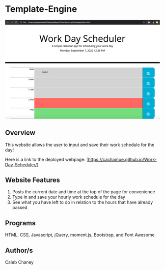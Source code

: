 # Template-Engine

![](https://github.com/Cachamoe/Third-Party-Api/blob/master/Assets/Screen%20Shot%202020-09-07%20at%2012.36.47%20PM.png)

## Overview
This website allows the user to input and save their work schedule for the day!

Here is a link to the deployed webpage: [https://cachamoe.github.io/Work-Day-Scheduler/]


## Website Features
1) Posts the current date and time at the top of the page for convenience
2) Type in and save your hourly work schedule for the day
3) See what you have left to do in relation to the hours that have already passed


## Programs 
HTML, CSS, Javascript, jQuery, moment.js, Bootstrap, and Font Awesome

## Author/s
Caleb Chaney
